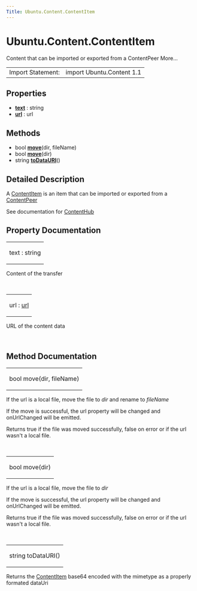 ```yaml
---
Title: Ubuntu.Content.ContentItem
---
```


# Ubuntu.Content.ContentItem

<span class="subtitle"></span>
<!-- $$$ContentItem-brief -->
<p>Content that can be imported or exported from a ContentPeer More...</p>
<!-- @@@ContentItem -->
<table class="alignedsummary">
<tr><td class="memItemLeft rightAlign topAlign"> Import Statement:</td><td class="memItemRight bottomAlign"> import Ubuntu.Content 1.1</td></tr></table><ul>
</ul>
<h2 id="properties">Properties</h2>
<ul>
<li class="fn"><b><b><a href="#text-prop">text</a></b></b> : string</li>
<li class="fn"><b><b><a href="#url-prop">url</a></b></b> : url</li>
</ul>
<h2 id="methods">Methods</h2>
<ul>
<li class="fn">bool <b><b><a href="#move-method-2">move</a></b></b>(dir, fileName)</li>
<li class="fn">bool <b><b><a href="#move-method">move</a></b></b>(dir)</li>
<li class="fn">string <b><b><a href="#toDataURI-method">toDataURI</a></b></b>()</li>
</ul>
<!-- $$$ContentItem-description -->
<h2 id="details">Detailed Description</h2>
</p>
<p>A <a href="index.html">ContentItem</a> is an item that can be imported or exported from a <a href="Ubuntu.Content.ContentPeer.md">ContentPeer</a></p>
<p>See documentation for <a href="Ubuntu.Content.ContentHub.md">ContentHub</a></p>
<!-- @@@ContentItem -->
<h2>Property Documentation</h2>
<!-- $$$text -->
<table class="qmlname"><tr valign="top" id="text-prop"><td class="tblQmlPropNode"><p><span class="name">text</span> : <span class="type">string</span></p></td></tr></table><p>Content of the transfer</p>
<!-- @@@text -->
<br/>
<!-- $$$url -->
<table class="qmlname"><tr valign="top" id="url-prop"><td class="tblQmlPropNode"><p><span class="name">url</span> : <span class="type"><a href="#url-prop">url</a></span></p></td></tr></table><p>URL of the content data</p>
<!-- @@@url -->
<br/>
<h2>Method Documentation</h2>
<!-- $$$move -->
<table class="qmlname"><tr valign="top" id="move-method-2"><td class="tblQmlFuncNode"><p><span class="type">bool</span> <span class="name">move</span>(<span class="type">dir</span>, <span class="type">fileName</span>)</p></td></tr></table><p>If the url is a local file, move the file to <i>dir</i> and rename to <i>fileName</i></p>
<p>If the move is successful, the url property will be changed and onUrlChanged will be emitted.</p>
<p>Returns true if the file was moved successfully, false on error or if the url wasn't a local file.</p>
<!-- @@@move -->
<br/>
<!-- $$$move -->
<table class="qmlname"><tr valign="top" id="move-method"><td class="tblQmlFuncNode"><p><span class="type">bool</span> <span class="name">move</span>(<span class="type">dir</span>)</p></td></tr></table><p>If the url is a local file, move the file to <i>dir</i></p>
<p>If the move is successful, the url property will be changed and onUrlChanged will be emitted.</p>
<p>Returns true if the file was moved successfully, false on error or if the url wasn't a local file.</p>
<!-- @@@move -->
<br/>
<!-- $$$toDataURI -->
<table class="qmlname"><tr valign="top" id="toDataURI-method"><td class="tblQmlFuncNode"><p><span class="type">string</span> <span class="name">toDataURI</span>()</p></td></tr></table><p>Returns the <a href="index.html">ContentItem</a> base64 encoded with the mimetype as a properly formated dataUri</p>
<!-- @@@toDataURI -->
<br/>
